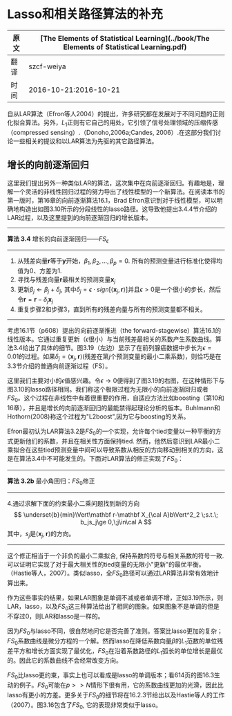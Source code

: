 # Lasso和相关路径算法的补充

| 原文   | [The Elements of Statistical Learning](../book/The Elements of Statistical Learning.pdf) |
| ---- | ---------------------------------------- |
| 翻译   | szcf-weiya                               |
| 时间   | 2016-10-21:2016-10-21                    |

自从LAR算法（Efron等人2004）的提出，许多研究都在发展对于不同问题的正则化拟合算法。另外，$L_1$正则有它自己的用处，它引领了信号处理领域的压缩传感（compressed sensing）.（Donoho,2006a;Candes, 2006）.在这部分我们讨论一些相关的提议和以LAR算法为先驱的其它路径算法。

## 增长的向前逐渐回归

这里我们提出另外一种类似LAR的算法，这次集中在向前逐渐回归。有趣地是，理解一个灵活的非线性回归过程的努力导出了线性模型的一个新算法。在阅读本书的第一版时，第16章的向前逐渐算法16.1，Brad Efron意识到对于线性模型，可以明确地构造出如图3.10所示的分段线性的lasso路径。这导致他提出3.4.4节介绍的LAR过程，以及这里提到的向前逐渐回归的增长版本。

****
**算法 3.4** 增长的向前逐渐回归——$FS_\epsilon$
****
1. 从残差向量$\mathbf r$等于$\mathbf y$开始，$\beta_1,\beta_2,\ldots,\beta_p=0$. 所有的预测变量进行标准化使得均值为0、方差为1.
2. 寻找与残差向量$\mathbf r$最相关的预测变量$\mathbf x_j$
3. 更新$\beta_j\leftarrow\beta_j+\delta_j$, 其中$\delta_j=\epsilon\cdot sign[\langle \mathbf x_j,\mathbf r\rangle]$并且$\epsilon>0$是一个很小的步长，然后令$\mathbf r=\mathbf r-\delta_j\mathbf x_j$
4. 重复步骤2和步骤3，直到所有的残差向量与所有的预测变量都不相关。

****

考虑16.1节（p608）提出的向前逐渐推进（the forward-stagewise）算法16.1的线性版本。它通过重复更新（$\epsilon$很小）与当前残差最相关的系数产生系数曲线。算法3.4给出了具体的细节。图3.19（左边）显示了在前列腺癌数据中步长为$\epsilon=0.01$的过程。如果$\delta_j=\langle \mathbf x_j,\mathbf r\rangle$(残差在第$j$个预测变量的最小二乘系数)，则恰巧是在3.3节介绍的普通向前逐渐过程（FS）。

这里我们主要对小的$\epsilon$值感兴趣。令$\epsilon\rightarrow0$便得到了图3.19的右图，在这种情形下与图3.10的lasso路径相同。我们称这个极限过程为无限小的向前逐渐回归或者$FS_0$。这个过程在非线性中有着很重要的作用，自适应方法比如boosting（第10和16章），并且是增长的向前逐渐回归的最能禁得起理论分析的版本。Buhlmann和Hothorn(2008)称这个过程为"L2boost",因为它与boosting的关系。

Efron最初认为LAR算法3.2是$FS_0$的一个实现，允许每个tied变量以一种平衡的方式更新他们的系数，并且在相关性方面保持tied. 然而，他然后意识到LAR最小二乘拟合在这些tied预测变量中间可以导致系数从相反的方向移动到相关的方向，这是在算法3.4中不可能发生的。下面对LAR算法的修正实现了$FS_0$：

****
**算法 3.2b** 最小角回归：$FS_0$修正
****
4.通过求解下面的约束最小二乘问题找到新的方向
$$
\underset{b}{min}\Vert\mathbf r-\mathbf X_{\cal A}b\Vert^2_2 \;s.t.\; b_js_j\ge 0,\;j\in\cal A
$$
其中，$s_j$是$\langle\mathbf x_j,\mathbf r \rangle$的方向。
****

这个修正相当于一个非负的最小二乘拟合, 保持系数的符号与相关系数的符号一致.可以证明它实现了对于最大相关性的tied变量的无限小"更新"的最优平衡。（Hastie等人，2007）。类似lasso，全$FS_0$路径可以通过LAR算法非常有效地计算出来。

作为这些事实的结果，如果LAR图象是单调不减或者单调不增，正如3.19所示，则LAR，lasso，以及$FS_0$这三种算法给出了相同的图象。如果图象不是单调的但是不穿过0，则LAR和lasso是一样的。

因为$FS_0$与lasso不同，很自然地问它是否完善了准则。答案比lasso更加的复杂；$FS_0$系数曲线是微分方程的一个解。然而lasso在降低系数向量$\beta$的$L_1$范数的单位残差平方和增长方面实现了最优化，$FS_0$在沿着系数路径的$L_1$弧长的单位增长是最优的。因此它的系数曲线不会经常改变方向。

$FS_0$比lasso更约束，事实上也可以看成是lasso的单调版本；看614页的图16.3生动的例子。$FS_0$可能在$p>>N$情形下很有用，它的系数曲线更加的光滑，因此比lasso有更小的方差。更多关于$FS_0$的细节将在16.2.3节给出以及Hastie等人的工作（2007）。图3.16包含了$FS_0$, 它的表现非常类似于lasso。

